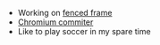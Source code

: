 - Working on [fenced frame](https://github.com/WICG/fenced-frame)
- [Chromium commiter](https://chromium-review.googlesource.com/q/owner:xiaochenzh@chromium.org)
- Like to play soccer in my spare time
